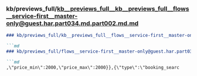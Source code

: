 ### kb/previews_full/kb__previews_full__kb__previews_full__flows__service-first__master-only@guest.har.part034.md.part002.md.md

```md
### kb/previews_full/kb__previews_full__flows__service-first__master-only@guest.har.part034.md.part002.md

```md
### kb/previews_full/flows__service-first__master-only@guest.har.part034.md (part 002)

```md
,\"price_min\":2000,\"price_max\":2000}},{\"type\":\"booking_searc
```

```

```

```
